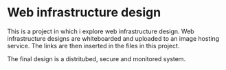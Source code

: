 # Web infrastructure design

This is a project in which i explore web infrastructure design.
Web infrastructure designs are whiteboarded and uploaded to an image
hosting service.
The links are then inserted in the files in this project.

The final design is a distritubed, secure and monitored system.
